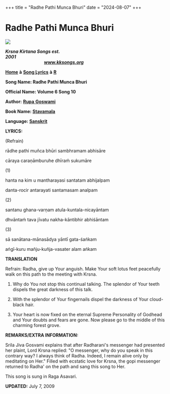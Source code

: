 +++
title = "Radhe Pathi Munca Bhuri"
date = "2024-08-07"
+++

# Radhe Pathi Munca Bhuri
**[![](http://kksongs.org/image_files/image002.jpg)](http://kksongs.org/)**

**_Krsna_** **_Kirtana Songs est. 2001_**                                                                                                                                                      **_www.kksongs.org_**

**[Home](http://kksongs.org/)** **à** **[Song Lyrics](http://kksongs.org/lyrics.html)** **à** **[R](http://kksongs.org/songs/song_r.html)**

**Song Name: Radhe Pathi Munca Bhuri**

**Official Name: Volume 6 Song 10**

**Author:** [**Rupa** **Goswami**](http://kksongs.org/authors/list/rupa.html)

**Book Name: [Stavamala](http://kksongs.org/authors/stavamala.html)**

**Language: [Sanskrit](http://kksongs.org/language/list/sanskrit.html)**

**LYRICS:**

(Refrain)

rādhe pathi muñca bhūri sambhramam abhisāre

cāraya caraṇāmburuhe dhīraḿ sukumāre

(1)

hanta na kim u mantharayasi santatam abhijalpam

danta-rocir antarayati santamasam analpam

(2)

santanu ghana-varṇam atula-kuntala-nicayāntam

dhvāntaḿ tava jīvatu nakha-kāntibhir abhiśāntam

(3)

sā sanātana-mānasādya yāntī gata-śańkam

ańgī-kuru mañju-kuñja-vasater alam ańkam

**TRANSLATION**

Refrain: Radha, give up Your anguish. Make Your soft lotus feet peacefully walk on this path to the meeting with Krsna.

1) Why do You not stop this continual talking. The splendor of Your teeth dispels the great darkness of this talk.

2) With the splendor of Your fingernails dispel the darkness of Your cloud-black hair.    

3) Your heart is now fixed on the eternal Supreme Personality of Godhead and Your doubts and fears are gone. Now please go to the middle of this charming forest grove.

**REMARKS/EXTRA INFORMATION:**

Srila Jiva Gosvami explains that after Radharani's messenger had presented her plaint, Lord Krsna replied: "O messenger, why do you speak in this contrary way? I always think of Radha. Indeed, I remain alive only by meditating on Her." Filled with ecstatic love for Krsna, the gopi messenger returned to Radha' on the path and sang this song to Her.

This song is sung in Raga Asavari.

**UPDATED:** July 7, 2009